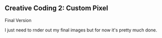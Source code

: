 ## Creative Coding 2: Custom Pixel

Final Version

I just need to rnder out my final images but for now it's pretty much done. 

